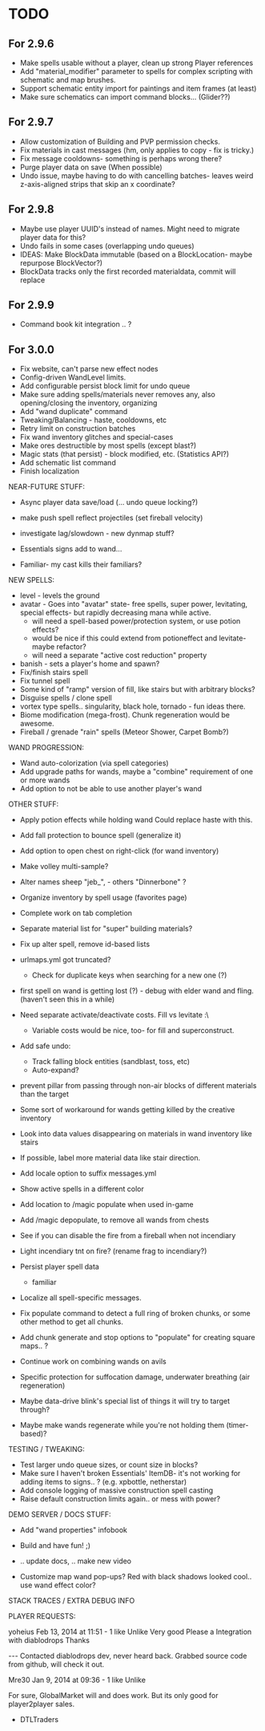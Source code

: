 # TODO

## For 2.9.6

 - Make spells usable without a player, clean up strong Player references
 - Add "material_modifier" parameter to spells for complex scripting with schematic and map brushes.
 - Support schematic entity import for paintings and item frames (at least)
 - Make sure schematics can import command blocks... (Glider??)

## For 2.9.7

 - Allow customization of Building and PVP permission checks.
 - Fix materials in cast messages (hm, only applies to copy - fix is tricky.)
 - Fix message cooldowns- something is perhaps wrong there?
 - Purge player data on save (When possible)
 - Undo issue, maybe having to do with cancelling batches- leaves weird z-axis-aligned strips that skip an x coordinate?
  
## For 2.9.8

 - Maybe use player UUID's instead of names. Might need to migrate player data for this?
 - Undo fails in some cases (overlapping undo queues)
  - IDEAS: Make BlockData immutable (based on a BlockLocation- maybe repurpose BlockVector?)
  - BlockData tracks only the first recorded materialdata, commit will replace

## For 2.9.9

 - Command book kit integration .. ?

## For 3.0.0

 - Fix website, can't parse new effect nodes
 - Config-driven WandLevel limits.
 - Add configurable persist block limit for undo queue
 - Make sure adding spells/materials never removes any, also opening/closing the inventory, organizing
 - Add "wand duplicate" command
 - Tweaking/Balancing - haste, cooldowns, etc
 - Retry limit on construction batches
 - Fix wand inventory glitches and special-cases
 - Make ores destructible by most spells (except blast?)
 - Magic stats (that persist) - block modified, etc. (Statistics API?)
 - Add schematic list command
 - Finish localization

NEAR-FUTURE STUFF:

 - Async player data save/load (... undo queue locking?)
 - make push spell reflect projectiles (set fireball velocity)
 - investigate lag/slowdown - new dynmap stuff?
 - Essentials signs add to wand...

 - Familiar- my cast kills their familiars?

NEW SPELLS:

 - level - levels the ground
 - avatar - Goes into "avatar" state- free spells, super power, levitating, special effects- but rapidly decreasing mana while active.
    - will need a spell-based power/protection system, or use potion effects? 
    - would be nice if this could extend from potioneffect and levitate- maybe refactor?
    - will need a separate "active cost reduction" property
 - banish - sets a player's home and spawn?
 - Fix/finish stairs spell
 - Fix tunnel spell
 - Some kind of "ramp" version of fill, like stairs but with arbitrary blocks?
 - Disguise spells / clone spell
 - vortex type spells.. singularity, black hole, tornado - fun ideas there.
 - Biome modification (mega-frost). Chunk regeneration would be awesome.
 - Fireball / grenade "rain" spells (Meteor Shower, Carpet Bomb?)

WAND PROGRESSION:

 - Wand auto-colorization (via spell categories)
 - Add upgrade paths for wands, maybe a "combine" requirement of one or more wands
 - Add option to not be able to use another player's wand

OTHER STUFF:
 
 - Apply potion effects while holding wand Could replace haste with this.
 - Add fall protection to bounce spell (generalize it)
 - Add option to open chest on right-click (for wand inventory)
 - Make volley multi-sample?
 - Alter names sheep "jeb_", - others "Dinnerbone" ?
 - Organize inventory by spell usage (favorites page)
 - Complete work on tab completion
 - Separate material list for "super" building materials?
 
 - Fix up alter spell, remove id-based lists
 - urlmaps.yml got truncated?
   - Check for duplicate keys when searching for a new one (?)
  - first spell on wand is getting lost (?) - debug with elder wand and fling. (haven't seen this in a while) 
 
 - Need separate activate/deactivate costs. Fill vs levitate :\
   - Variable costs would be nice, too- for fill and superconstruct.
 - Add safe undo:
   - Track falling block entities (sandblast, toss, etc)
   - Auto-expand?
 - prevent pillar from passing through non-air blocks of different materials than the target
 - Some sort of workaround for wands getting killed by the creative inventory
 - Look into data values disappearing on materials in wand inventory like stairs
 - If possible, label more material data like stair direction.
 - Add locale option to suffix messages.yml
 
 - Show active spells in a different color
 
 - Add location to /magic populate when used in-game
 - Add /magic depopulate, to remove all wands from chests
 
 - See if you can disable the fire from a fireball when not incendiary
 - Light incendiary tnt on fire? (rename frag to incendiary?)

 - Persist player spell data
   - familiar
 - Localize all spell-specific messages.
 
 - Fix populate command to detect a full ring of broken chunks, or some other method to get all chunks.
 - Add chunk generate and stop options to "populate" for creating square maps.. ?
 
 - Continue work on combining wands on avils
 - Specific protection for suffocation damage, underwater breathing (air regeneration)
 - Maybe data-drive blink's special list of things it will try to target through?
 - Maybe make wands regenerate while you're not holding them (timer-based)?
 
 TESTING / TWEAKING:
 
 - Test larger undo queue sizes, or count size in blocks?
 - Make sure I haven't broken Essentials' ItemDB- it's not working for adding items to signs.. ? (e.g. xpbottle, netherstar)
 - Add console logging of massive construction spell casting
 - Raise default construction limits again.. or mess with power?

DEMO SERVER / DOCS STUFF:

 - Add "wand properties" infobook
 - Build and have fun! ;)

 - .. update docs, .. make new video
 - Customize map wand pop-ups? Red with black shadows looked cool.. use wand effect color?

STACK TRACES / EXTRA DEBUG INFO


PLAYER REQUESTS:

yoheius
Feb 13, 2014 at 11:51 - 1 like Unlike
Very good Please a Integration with diablodrops Thanks

--- Contacted diablodrops dev, never heard back. Grabbed source code from github, will check it out.

Mre30
Jan 9, 2014 at 09:36 - 1 like Unlike

For sure, GlobalMarket will and does work. But its only good for player2player sales.

- DTLTraders



	